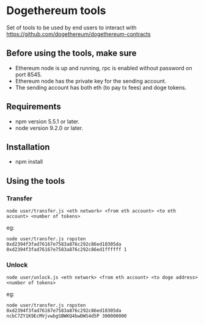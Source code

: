 # Dogethereum tools
Set of tools to be used by end users to interact with https://github.com/dogethereum/dogethereum-contracts

## Before using the tools, make sure 
- Ethereum node is up and running, rpc is enabled without password on port 8545.
- Ethereum node has the private key for the sending account. 
- The sending account has both eth (to pay tx fees) and doge tokens.

## Requirements
- npm version 5.5.1 or later.
- node version 9.2.0 or later.

## Installation
- npm install

## Using the tools

### Transfer

`node user/transfer.js <eth network> <from eth account> <to eth account> <number of tokens>`

eg:

`node user/transfer.js ropsten 0xd2394f3fad76167e7583a876c292c86ed10305da 0xd2394f3fad76167e7583a876c292c86ed1ffffff 1`

### Unlock

`node user/unlock.js <eth network> <from eth account> <to doge address> <number of tokens>`

eg:

`node user/transfer.js ropsten 0xd2394f3fad76167e7583a876c292c86ed10305da ncbC7ZY1K9EcMVjvwbgSBWKQ4bwDWS4d5P 300000000`
